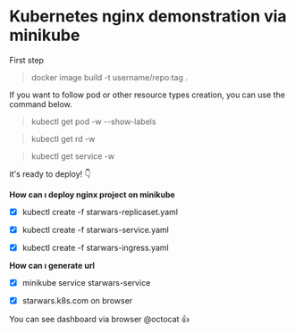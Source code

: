 # Kubernetes nginx demonstration via minikube

First step
> docker image build -t username/repo:tag .

If you want to follow pod or other resource types creation, you can use the command below.

>kubectl get pod -w --show-labels

>kubectl get rd -w

>kubectl get service -w
    
it's ready to deploy! :point_down:


**How can ı deploy nginx project on minikube**
- [x] kubectl create -f starwars-replicaset.yaml

- [x] kubectl create -f starwars-service.yaml

- [x] kubectl create -f starwars-ingress.yaml


**How can ı generate url**
- [x] minikube service starwars-service

- [x] starwars.k8s.com on browser

You can see dashboard via browser @octocat :+1:

